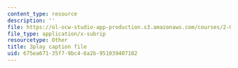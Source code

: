 ```yaml
---
content_type: resource
description: ''
file: https://ol-ocw-studio-app-production.s3.amazonaws.com/courses/2-003sc-engineering-dynamics-fall-2011/675ea67135f79bc46a2b951039407182_wzEqF_UQkks.srt
file_type: application/x-subrip
resourcetype: Other
title: 3play caption file
uid: 675ea671-35f7-9bc4-6a2b-951039407182
---
```

